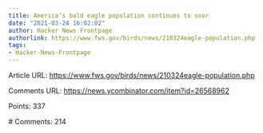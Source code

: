 ```yaml
---
title: America’s bald eagle population continues to soar
date: "2021-03-24 16:02:02"
author: Hacker News Frontpage
authorlink: https://www.fws.gov/birds/news/210324eagle-population.php
tags:
- Hacker-News-Frontpage
---
```


<p>Article URL: <a href="https://www.fws.gov/birds/news/210324eagle-population.php">https://www.fws.gov/birds/news/210324eagle-population.php</a></p>
<p>Comments URL: <a href="https://news.ycombinator.com/item?id=26568962">https://news.ycombinator.com/item?id=26568962</a></p>
<p>Points: 337</p>
<p># Comments: 214</p>
